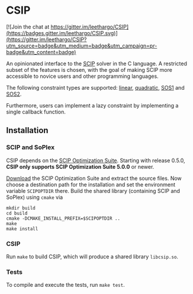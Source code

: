 # CSIP

[![Join the chat at https://gitter.im/leethargo/CSIP](https://badges.gitter.im/leethargo/CSIP.svg)](https://gitter.im/leethargo/CSIP?utm_source=badge&utm_medium=badge&utm_campaign=pr-badge&utm_content=badge)

An opinionated interface to the [SCIP](http://scip.zib.de/) solver in
the C language. A restricted subset of the features is chosen, with
the goal of making SCIP more accessible to novice users and other
programming languages.

The following constraint types are supported:
[linear](http://scip.zib.de/doc/html/cons__linear_8h.php),
[quadratic](http://scip.zib.de/doc/html/cons__quadratic_8h.php),
[SOS1](http://scip.zib.de/doc/html/cons__sos1_8h.php) and
[SOS2](http://scip.zib.de/doc/html/cons__sos2_8h.php).

Furthermore, users can implement a lazy constraint by implementing a
single callback function.

## Installation

### SCIP and SoPlex

CSIP depends on the [SCIP Optimization Suite](http://scip.zib.de/#scipoptsuite).
Starting with release 0.5.0, **CSIP only supports SCIP Optimization Suite
5.0.0** or newer.

[Download](http://scip.zib.de/download.php?fname=scipoptsuite-5.0.0.tgz) the
SCIP Optimization Suite and extract the source files. Now choose a destination
path for the installation and set the environment variable `SCIPOPTDIR` there.
Build the shared library (containing SCIP and SoPlex) using `cmake` via

    mkdir build
    cd build
    cmake -DCMAKE_INSTALL_PREFIX=$SCIPOPTDIR ..
    make
    make install

### CSIP

Run `make` to build CSIP, which will produce a shared library
`libcsip.so`.

### Tests

To compile and execute the tests, run `make test`.
